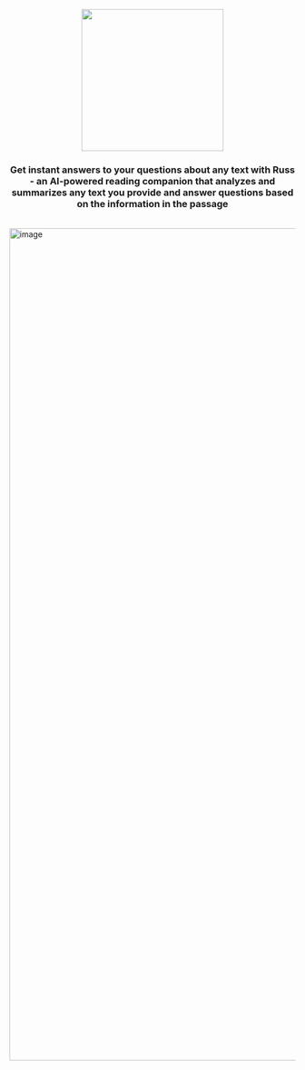 <p align="center" width="100%">
<img src="https://user-images.githubusercontent.com/61654812/213165180-cb365b58-ebd6-48fd-a205-b73e0be94d60.png" width="250" />
</p>

<h3 align="center" >
Get instant answers to your questions about any text with Russ - an AI-powered reading companion that analyzes and summarizes any text you provide and answer questions based on the information in the passage
</h3>

<br>
<img width="1466" alt="image" src="https://user-images.githubusercontent.com/61654812/215338006-80d60048-cf0d-4fd9-a613-7ccf09acd6d5.png">
